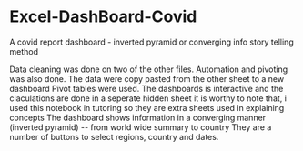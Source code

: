 # Excel-DashBoard-Covid
A covid report dashboard  - inverted pyramid or converging info story telling method

Data cleaning was done on two of the other files.
Automation and pivoting was also done.
The data were copy pasted from the other sheet to a new dashboard
Pivot tables were used.
The dashboards is interactive and the claculations are done in a seperate hidden sheet
it is worthy to note that, i used this notebook in tutoring so they are extra sheets used in explaining concepts
The dashboard shows information in a converging manner (inverted pyramid) -- from world wide summary to country
They are a number of buttons to select regions, country and dates.


